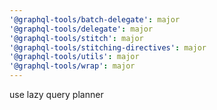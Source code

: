 ```yaml
---
'@graphql-tools/batch-delegate': major
'@graphql-tools/delegate': major
'@graphql-tools/stitch': major
'@graphql-tools/stitching-directives': major
'@graphql-tools/utils': major
'@graphql-tools/wrap': major
---
```


use lazy query planner
